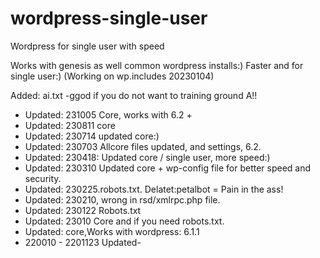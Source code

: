 # wordpress-single-user
Wordpress for single user with speed

Works with genesis as well common wordpress installs:)
Faster and for single user:)  (Working on wp.includes 20230104)

Added: ai.txt -ggod if you do not want to training ground A!!

* Updated: 231005 Core, works with 6.2 +
* Updated: 230811 core 
* Updated: 230714 updated core:)
* Updated: 230703 Allcore files updated, and settings, 6.2.
* Updated: 230418: Updated core / single user, more speed:) 
* Updated: 230310 Updated core + wp-config file for better speed and security.
* Updated: 230225.robots.txt. Delatet:petalbot = Pain in the ass!
* Updated: 230210, wrong in rsd/xmlrpc.php file.
* Updated: 230122 Robots.txt
* Updated: 23010 Core and if you need robots.txt.
* Updated: core,Works with wordpress: 6.1.1
* 220010 - 2201123 Updated-
